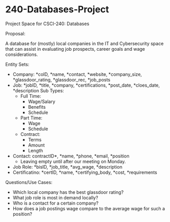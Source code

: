 # 240-Databases-Project
Project Space for CSCI-240: Databases

Proposal:

A database for (mostly) local companies in the IT and Cybersecurity space that can assist in evaluating job prospects, career goals and wage considerations. 

Entity Sets:
- Company: *coID, *name, *contact, *website, *company_size, *glassdoor_rating, *glassdoor_rec, *job_posts
- Job: *jobID, *title, *company, *certifications, *post_date, *cloes_date, *description
  Sub Types:
  - Full Time:
      - Wage/Salary
      - Benefits
      - Schedule
  - Part Time:
      - Wage
      - Schedule
  - Contract:
      - Terms
      - Amount
      - Length
- Contact: contractID*, *name, *phone, *email, *position
  - Leaving empty until after our meeting on Monday. 
- Job Role: *bisID, *job_title, *avg_wage, *description
- Certificatino: *certID, *name, *certifying_body, *cost, *requirements 
        
Questions/Use Cases:
- Which local company has the best glassdoor rating?
- What job role is most in demand locally? 
- Who is a contact for a certain company?
- How does a job postings wage compare to the average wage for such a position?
